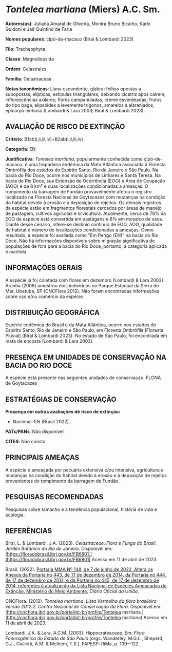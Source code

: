 # *Tontelea martiana* (Miers) A.C. Sm.

**Autores(as)**: Juliana Amaral de Oliveira, Monira Bruno Bicalho, Karlo Guidoni e Jair Quintino de Faria

**Nomes populares**: cipó-de-macaco (Biral & Lombardi 2023)

**Filo**: Tracheophyta

**Classe**: Magnoliopsida

**Ordem**: Celastrales

**Família**: Celastraceae

**Notas taxonômicas**: Liana escandente, glabra; folhas opostas a subopostas, elípticas, estípulas triangulares, deixando cicatriz após caírem; inflorescências axilares; flores campanuladas, creme esverdeadas; frutos do tipo baga, elipsóides a levemente trígonos, amarelos a alaranjados, epicarpo lenhoso (Lombardi & Lara 2003; Biral & Lombardi 2023).

## AVALIAÇÃO DE RISCO DE EXTINÇÃO

**Critério**: B1ab(i,ii,iii,iv)+B2ab(i,ii,iii,iv)

**Categoria**: EN

**Justificativa**: *Tontelea martiana*, popularmente conhecida como cipó-de-macaco, é uma trepadeira endêmica da Mata Atlântica associada à Floresta Ombrófila dos estados do Espírito Santo, Rio de Janeiro e São Paulo. Na bacia do Rio Doce, ocorre nos municípios de Linhares e Santa Teresa. Na bacia do Rio Doce, sua Extensão de Ocorrência (EOO) e Área de Ocupação (AOO) é de 8 km² e duas localizações condicionadas a ameaças. O rompimento da barragem de Fundão provavelmente afetou o registro localizado na Floresta Nacional de Goytacazes com mudanças na condição do habitat devido à erosão e à deposição de rejeitos. Os demais registros da espécie estão em fragmentos florestais cercados por áreas de manejo de pastagem, cultivos agrícolas e silvicultura. Atualmente, cerca de 79% da EOO da espécie está convertida em pastagens e 8% em mosaico de usos. Diante desse cenário, infere-se declínio contínuo de EOO, AOO, qualidade de habitat e número de
localizações condicionadas a ameaças. Como resultado, a espécie foi avaliada como "Em Perigo (EN)" na bacia do Rio Doce. Não há informações disponíveis sobre migração significativa de populações de fora para a bacia do Rio Doce, portanto, a categoria aplicada é mantida.

## INFORMAÇÕES GERAIS

A espécie já foi coletada com flores em dezembro (Lombardi & Lara 2003).  Aranha (2008) amostrou dois indivíduos no Parque Estadual da Serra do Mar, Ubatuba, SP (CNCFlora 2012). Não foram encontradas informações sobre uso e/ou comércio da espécie.

## DISTRIBUIÇÃO GEOGRÁFICA

Espécie endêmica do Brasil e da Mata Atlântica, ocorre nos estados do Espírito Santo, Rio de Janeiro e São Paulo, em Floresta Ombrófila (Floresta Pluvial) (Biral & Lombardi 2023). No estado de São Paulo, foi encontrada em mata de encosta (Lombardi & Lara 2003).

## PRESENÇA EM UNIDADES DE CONSERVAÇÃO NA BACIA DO RIO DOCE

A espécie está presente nas seguintes unidades de conservação: FLONA de Goytacazes

## ESTRATÉGIAS DE CONSERVAÇÃO

**Presença em outras avaliações de risco de extinção:**

-   Nacional: EN (Brasil 2022)

**PATs/PANs**: Não disponível

**CITES**: Não consta

## PRINCIPAIS AMEAÇAS

A espécie é ameaçada por pecuária extensiva e/ou intensiva, agricultura e mudanças na condição do habitat devido à erosão e à deposição de rejeitos provenientes do rompimento da barragem de Fundão.

## PESQUISAS RECOMENDADAS

Pesquisas sobre tamanho e a tendência populacional, história de vida e ecologia.

## REFERÊNCIAS

Biral, L. & Lombardi, J.A. (2023). *Celastraceae*. *Flora e Funga do Brasil. Jardim Botânico do Rio de Janeiro*. Disponível em: [https://floradobrasil.jbrj.gov.br/FB6801.](https://floradobrasil.jbrj.gov.br/FB6801) Acesso em 11 de abril de 2023.

Brasil. (2022). [Portaria MMA Nº 148, de 7 de junho de 2022. Altera os Anexos da Portaria no 443, de 17 de dezembro de 2014, da Portaria no 444, de 17 de dezembro de 2014, e da Portaria no 445, de 17 de dezembro de 2014, referentes à atualização da Lista Nacional de Espécies Ameaçadas de Extinção. Ministério do Meio Ambiente.](https://in.gov.br/en/web/dou/-/portaria-mma-n-148-de-7-de-junho-de-2022-406272733) *Diário Oficial da União*.

CNCFlora. (2012). *Tontelea martiana*. *Lista Vermelha da flora brasileira versão 2012.2. Centro Nacional de Conservação da Flora.* Disponível em: [http://cncflora.jbrj.gov.br/portal/pt-br/profile/Tontelea martiana.](http://cncflora.jbrj.gov.br/portal/pt-br/profile/Tontelea martiana) Acesso em 11 de abril de 2023.

Lombardi, J.A. & Lara, A.C.M. (2003). Hippocrateaceae. Em: *Flora Fanerogâmica do Estado de São Paulo* (orgs. Wanderley, M.G.L., Sheperd, G.J., Giulietti, A.M. & Melhem, T.S.). FAPESP: RiMa, p. 109--122.
